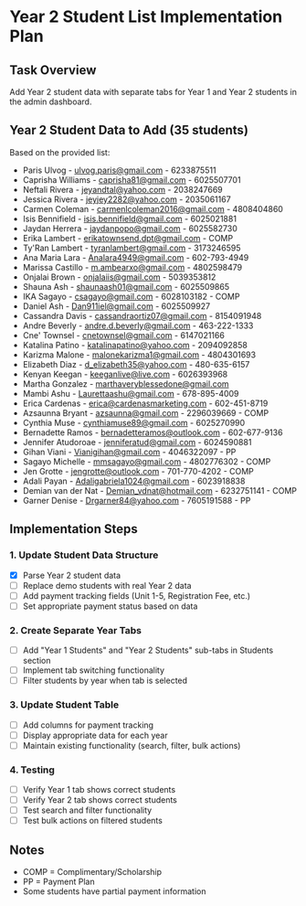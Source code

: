 # Year 2 Student List Implementation Plan

## Task Overview
Add Year 2 student data with separate tabs for Year 1 and Year 2 students in the admin dashboard.

## Year 2 Student Data to Add (35 students)
Based on the provided list:
- Paris Ulvog - ulvog.paris@gmail.com - 6233875511
- Caprisha Williams - caprisha81@gmail.com - 6025507701
- Neftali Rivera - jeyandtal@yahoo.com - 2038247669
- Jessica Rivera - jeyjey2282@yahoo.com - 2035061167
- Carmen Coleman - carmenlcoleman2016@gmail.com - 4808404860
- Isis Bennifield - isis.bennifield@gmail.com - 6025021881
- Jaydan Herrera - jaydanpopo@gmail.com - 6025582730
- Erika Lambert - erikatownsend.dpt@gmail.com - COMP
- Ty'Ran Lambert - tyranlambert@gmail.com - 3173246595
- Ana Maria Lara - Analara4949@gmail.com - 602-793-4949
- Marissa Castillo - m.ambearxo@gmail.com - 4802598479
- Onjalai Brown - onjalaiis@gmail.com - 5039353812
- Shauna Ash - shaunaash01@gmail.com - 6025509865
- IKA Sagayo - csagayo@gmail.com - 6028103182 - COMP
- Daniel Ash - Dan911iel@gmail.com - 6025509927
- Cassandra Davis - cassandraortiz07@gmail.com - 8154091948
- Andre Beverly - andre.d.beverly@gmail.com - 463-222-1333
- Cne' Townsel - cnetownsel@gmail.com - 6147021166
- Katalina Patino - katalinapatino@yahoo.com - 2094092858
- Karizma Malone - malonekarizma1@gmail.com - 4804301693
- Elizabeth Diaz - d_elizabeth35@yahoo.com - 480-635-6157
- Kenyan Keegan - keeganlive@live.com - 6026393968
- Martha Gonzalez - marthaveryblessedone@gmail.com
- Mambi Ashu - Laurettaashu@gmail.com - 678-895-4009
- Erica Cardenas - erica@cardenasmarketing.com - 602-451-8719
- Azsaunna Bryant - azsaunna@gmail.com - 2296039669 - COMP
- Cynthia Muse - cynthiamuse89@gmail.com - 6025270990
- Bernadette Ramos - bernadetteramos@outlook.com - 602-677-9136
- Jennifer Atudoroae - jenniferatud@gmail.com - 6024590881
- Gihan Viani - Vianigihan@gmail.com - 4046322097 - PP
- Sagayo Michelle - mmsagayo@gmail.com - 4802776302 - COMP
- Jen Grotte - jengrotte@outlook.com - 701-770-4202 - COMP
- Adali Payan - Adaligabriela1024@gmail.com - 6023918838
- Demian van der Nat - Demian_vdnat@hotmail.com - 6232751141 - COMP
- Garner Denise - Drgarner84@yahoo.com - 7605191588 - PP

## Implementation Steps

### 1. Update Student Data Structure
- [x] Parse Year 2 student data
- [ ] Replace demo students with real Year 2 data
- [ ] Add payment tracking fields (Unit 1-5, Registration Fee, etc.)
- [ ] Set appropriate payment status based on data

### 2. Create Separate Year Tabs
- [ ] Add "Year 1 Students" and "Year 2 Students" sub-tabs in Students section
- [ ] Implement tab switching functionality
- [ ] Filter students by year when tab is selected

### 3. Update Student Table
- [ ] Add columns for payment tracking
- [ ] Display appropriate data for each year
- [ ] Maintain existing functionality (search, filter, bulk actions)

### 4. Testing
- [ ] Verify Year 1 tab shows correct students
- [ ] Verify Year 2 tab shows correct students
- [ ] Test search and filter functionality
- [ ] Test bulk actions on filtered students

## Notes
- COMP = Complimentary/Scholarship
- PP = Payment Plan
- Some students have partial payment information
